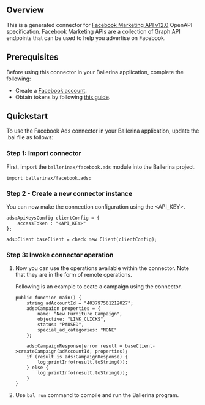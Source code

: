 ## Overview
This is a generated connector for [Facebook Marketing API v12.0](https://developers.facebook.com/docs/marketing-apis) OpenAPI specification. 
Facebook Marketing APIs are a collection of Graph API endpoints that can be used to help you advertise on Facebook.
## Prerequisites

Before using this connector in your Ballerina application, complete the following:

* Create a [Facebook account](https://facebook.com/).
* Obtain tokens by following [this guide](https://developers.facebook.com/docs/marketing-apis/overview/authentication).

## Quickstart

To use the Facebook Ads connector in your Ballerina application, update the .bal file as follows:

### Step 1: Import connector
First, import the `ballerinax/facebook.ads` module into the Ballerina project.
```ballerina
import ballerinax/facebook.ads;
```

### Step 2 - Create a new connector instance
You can now make the connection configuration using the <API_KEY>.
```ballerina
ads:ApiKeysConfig clientConfig = {
    accessToken : "<API_KEY>"
};

ads:Client baseClient = check new Client(clientConfig);
```
### Step 3: Invoke connector operation
1. Now you can use the operations available within the connector. Note that they are in the form of remote operations.

    Following is an example to ceate a campaign using the connector. 

    ```ballerina
    public function main() {
        string adAccountId = "403797561212027";
        ads:Campaign properties = {
            name: "New Furniture Campaign",
            objective: "LINK_CLICKS",
            status: "PAUSED",
            special_ad_categories: "NONE"
        };

        ads:CampaignResponse|error result = baseClient->createCampaign(adAccountId, properties);
        if (result is ads:CampaignResponse) {
            log:printInfo(result.toString());
        } else {
            log:printInfo(result.toString());
        }
    }
    ``` 

2. Use `bal run` command to compile and run the Ballerina program.
